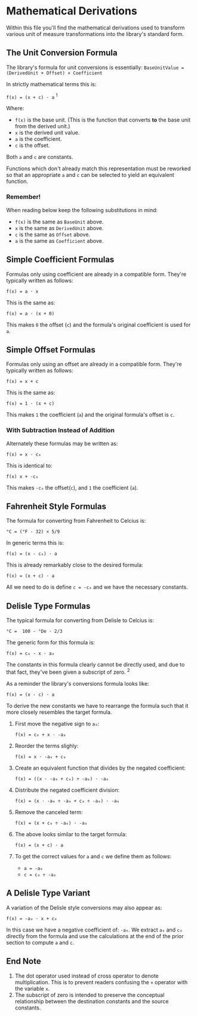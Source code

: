 # Mathematical Derivations

Within this file you'll find the mathematical derivations used to transform various unit of measure transformations into the library's standard form.

## The Unit Conversion Formula

The library's formula for unit conversions is essentially:
`BaseUnitValue = (DerivedUnit + Offset) × Coefficient`

In strictly mathematical terms this is:

`f(x) = (x + c) ⋅ a` <sup>1</sup>

Where:
- `f(x)` is the base unit. (This is the function that converts **to** the base unit from the derived unit.)
- `x` is the derived unit value.
- `a` is the coefficient.
- `c` is the offset.

Both `a` and `c` are constants.

Functions which don't already match this representation must be reworked so that an appropriate `a` and `c` can be selected to yield an equivalent function.

### Remember!

When reading below keep the following substitutions in mind:

- `f(x)` is the same as `BaseUnit` above.
- `x` is the same as `DerivedUnit` above.
- `c` is the same as `Offset` above.
- `a` is the same as `Coefficient` above.

## Simple Coefficient Formulas

Formulas only using coefficient are already in a compatible form. They're typically written as follows:

`f(x) = a ⋅ x`

This is the same as:

`f(x) = a ⋅ (x + 0)`

This makes `0` the offset (`c`) and the formula's original coefficient is used for `a`.

## Simple Offset Formulas

Formulas only using an offset are already in a compatible form. They're typically written as follows:

`f(x) = x + c` 

This is the same as: 

`f(x) = 1 ⋅ (x + c)`

This makes `1` the coefficient (`a`) and the original formula's offset is `c`.

### With Subtraction Instead of Addition

Alternately these formulas may be written as: 

`f(x) = x - c₀` 

This is identical to:

`f(x) x + -c₀`

This makes `-c₀` the offset(`c`), and `1` the coefficient (`a`).

## Fahrenheit Style Formulas

The formula for converting from Fahrenheit to Celcius is:

`°C = (°F - 32) × 5/9`

In generic terms this is:

`f(x) = (x - c₀) ⋅ a`

This is already remarkably close to the desired formula:

`f(x) = (x + c) ⋅ a`

All we need to do is define `c = -c₀` and we have the necessary constants.

## Delisle Type Formulas

The typical formula for converting from Delisle to Celcius is:

`°C =  100 - °De ⋅ 2/3`

The generic form for this formula is: 

`f(x) = c₀ - x ⋅ a₀`

The constants in this formula clearly cannot be directly used, and due to that fact, they've been given a subscript of zero. <sup>2</sup>

As a reminder the library's conversions formula looks like:

`f(x) = (x - c) ⋅ a`

To derive the new constants we have to rearrange the formula such that it more closely resembles the target formula.

1. First move the negative sign to `a₀`:
  
   `f(x) = c₀ + x ⋅ -a₀`

2. Reorder the terms slighly:

   `f(x) = x ⋅ -a₀ + c₀`

3. Create an equivalent function that divides by the negated coefficient:

   `f(x) = ((x ⋅ -a₀ + c₀) ÷ -a₀) ⋅ -a₀`

4. Distribute the negated coefficient division:

   `f(x) = (x ⋅ -a₀ ÷ -a₀ + c₀ ÷ -a₀) ⋅ -a₀`

5. Remove the canceled term:

   `f(x) = (x + c₀ ÷ -a₀) ⋅ -a₀`

6. The above looks similar to the target formula:

   `f(x) = (x + c) ⋅ a`

7. To get the correct values for `a` and `c` we define them as follows:
   - `a = -a₀`
   - `c = c₀ ÷ -a₀`
   
## A Delisle Type Variant

A variation of the Delisle style conversions may also appear as:

`f(x) = -a₀ ⋅ x + c₀`

In this case we have a negative coefficient of: `-a₀`. We extract `a₀` and `c₀` directly from the formula and use the calculations at the end of the prior section to compute `a` and `c`.

## End Note

1. The dot operator used instead of cross operator to denote multiplication. This is to prevent readers confusing the `×` operator with the variable `x`. 
2. The subscript of zero is intended to preserve the conceptual relationship between the destination constants and the source constants.